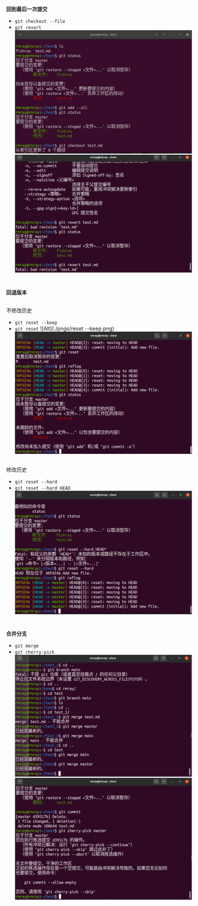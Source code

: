 #
**回到最后一次提交**
+ `git checkout --file`
+ `git revert`
![Alt](./pngs/checkout.png)
![Alt](./pngs/revert.png)

#
**回退版本**
##
不修改历史
+ `git reset --keep`
+ `git reset`
![Alt](./pngs/reset --keep.png)
![ALt](./pngs/reset.png)

##
修改历史
+ `git reset --hard`
+ `git reset --hard HEAD`
![Alt](./pngs/hard.png)

#
**合并分支**
+ `git merge`
+ `git cherry-pick`
![Alt](./pngs/merge.png)
![Alt](./pngs/cherry-pick.png)

